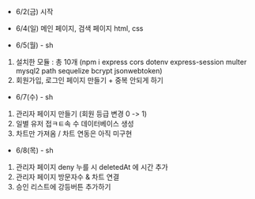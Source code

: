 - 6/2(금) 시작

- 6/4(일) 메인 페이지, 검색 페이지 html, css

- 6/5(월) - sh
1. 설치한 모듈 : 총 10개 (npm i express cors dotenv express-session multer mysql2 path sequelize bcrypt jsonwebtoken)
2. 회원가입, 로그인 페이지 만들기 + 중복 안되게 하기

- 6/7(수) - sh
1. 관리자 페이지 만들기 (회원 등급 변경 0 -> 1)
2. 일별 유저 접ㅋㅌ속 수 데이터베이스 생성
3. 차트만 가져옴 / 차트 연동은 아직 미구현

- 6/8(목) - sh
1. 관리자 페이지 deny 누를 시 deletedAt 에 시간 추가
2. 관리자 페이지 방문자수 &  차트 연결
3. 승인 리스트에 강등버튼 추가하기
